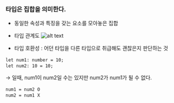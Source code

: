 ### 타입은 집합을 의미한다.

- 동일한 속성과 특징을 갖는 요소를 모아놓은 집합
- 타입 관계도
  ![alt text](section3\타입계층도.png)

- 타입 호환성 : 어던 타입을 다른 타입으로 취급해도 괜찮은지 판단하는 것

```
let num1: number = 10;
let num2: 10 = 10;
```

&rarr; 일때, num1이 num2일 수는 있지만 num2가 num1가 될 수 없다.

```
num1 = num2 O
num2 = num1 X
```
